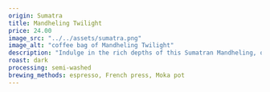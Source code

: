 ```yaml
---
origin: Sumatra
title: Mandheling Twilight
price: 24.00
image_src: "../../assets/sumatra.png"
image_alt: "coffee bag of Mandheling Twilight"
description: "Indulge in the rich depths of this Sumatran Mandheling, offering bold earthy notes, a hint of dark chocolate, and a velvety smooth finish. Ideal for espresso, French press, or after-dinner enjoyment."
roast: dark
processing: semi-washed
brewing_methods: espresso, French press, Moka pot
---
```


